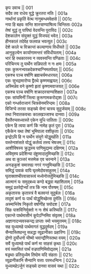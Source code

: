 कृप उवाच ||	001    
सदैव तव राधेय युद्धे क्रूरतरा मतिः |	001a  
नार्थानां प्रकृतिं वेत्थ नानुबन्धमवेक्षसे ||	001c  
नया हि बहवः सन्ति शास्त्राण्याश्रित्य चिन्तिताः	002a  
तेषां युद्धं तु पापिष्ठं वेदयन्ति पुराविदः ||	002c  
देशकालेन संयुक्तं युद्धं विजयदं भवेत् |	003a  
हीनकालं तदेवेह फलवन्न भवत्युत |	003c  
देशे काले च विक्रान्तं कल्याणाय विधीयते ||	003e   
आनुकूल्येन कार्याणामन्तरं संविधीयताम् |	004a  
भारं हि रथकारस्य न व्यवस्यन्ति पण्डिताः ||	004c  
परिचिन्त्य तु पार्थेन सन्निपातो न नः क्षमः |	005a  
एकः कुरूनभ्यरक्षदेकश्चाग्निमतर्पयत् ||	005c  
एकश्च पञ्च वर्षाणि ब्रह्मचर्यमधारयत् |	006a  
एकः सुभद्रामारोप्य द्वैरथे कृष्णमाह्वयत् |	006c  
अस्मिन्नेव वने कृष्णो हृतां कृष्णामवाजयत् ||	006e   
एकश्च पञ्च वर्षाणि शक्रादस्त्राण्यशिक्षत |	007a  
एकः सांयमिनीं जित्वा कुरूणामकरोद्यशः ||	007c  
एको गन्धर्वराजानं चित्रसेनमरिन्दमः |	008a  
विजिग्ये तरसा सङ्ख्ये सेनां चास्य सुदुर्जयाम् ||	008c  
तथा निवातकवचाः कालखञ्जाश्च दानवाः |	009a  
दैवतैरप्यवध्यास्ते एकेन युधि पातिताः ||	009c  
एकेन हि त्वया कर्ण किं नामेह कृतं पुरा |	010a  
एकैकेन यथा तेषां भूमिपाला वशीकृताः ||	010c  
इन्द्रोऽपि हि न पार्थेन संयुगे योद्धुमर्हति |	011a  
यस्तेनाशंसते योद्धुं कर्तव्यं तस्य भेषजम् ||	011c  
आशीविषस्य क्रुद्धस्य पाणिमुद्यम्य दक्षिणम् |	012a  
अविमृश्य प्रदेशिन्या दंष्ट्रामादातुमिच्छसि ||	012c  
अथ वा कुञ्जरं मत्तमेक एव चरन्वने |	013a  
अनङ्कुशं समारुह्य नगरं गन्तुमिच्छसि ||	013c  
समिद्धं पावकं वापि घृतमेदोवसाहुतम् |	014a  
घृताक्तश्चीरवासास्त्वं मध्येनोत्तर्तुमिच्छसि ||	014c  
आत्मानं यः समुद्बध्य कण्ठे बद्ध्वा महाशिलाम् |	015a  
समुद्रं प्रतरेद्दोर्भ्यां तत्र किं नाम पौरुषम् ||	015c  
अकृतास्त्रः कृतास्त्रं वै बलवन्तं सुदुर्बलः |	016a  
तादृशं कर्ण यः पार्थं योद्धुमिच्छेत्स दुर्मतिः ||	016c  
अस्माभिरेष निकृतो वर्षाणीह त्रयोदश |	017a  
सिंहः पाशविनिर्मुक्तो न नः शेषं करिष्यति ||	017c  
एकान्ते पार्थमासीनं कूपेऽग्निमिव संवृतम् |	018a  
अज्ञानादभ्यवस्कन्द्य प्राप्ताः स्मो भयमुत्तमम् ||	018c  
सह युध्यामहे पार्थमागतं युद्धदुर्मदम् |	019a  
सैन्यास्तिष्ठन्तु सन्नद्धा व्यूढानीकाः प्रहारिणः ||	019c  
द्रोणो दुर्योधनो भीष्मो भवान्द्रौणिस्तथा वयम् |	020a  
सर्वे युध्यामहे पार्थं कर्ण मा साहसं कृथाः ||	020c  
वयं व्यवसितं पार्थं वज्रपाणिमिवोद्यतम् |	021a  
षड्रथाः प्रतियुध्येम तिष्ठेम यदि संहताः ||	021c  
व्यूढानीकानि सैन्यानि यत्ताः परमधन्विनः |	022a  
युध्यामहेऽर्जुनं सङ्ख्ये दानवा वासवं यथा ||	022c  
